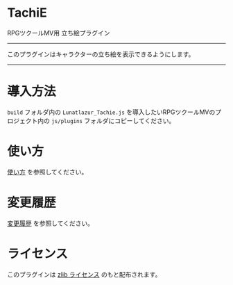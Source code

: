 # TachiE
RPGツクールMV用 立ち絵プラグイン

<!-- % プラグインのスクリーンショット % -->

---

このプラグインはキャラクターの立ち絵を表示できるようにします。

---

# 導入方法
`build` フォルダ内の `Lunatlazur_Tachie.js` を導入したいRPGツクールMVのプロジェクト内の `js/plugins` フォルダにコピーしてください。

# 使い方
[使い方](USAGE.md) を参照してください。

# 変更履歴
[変更履歴](CHANGELOG.md) を参照してください。

# ライセンス
このプラグインは [zlib ライセンス](LICENCE.md) のもと配布されます。
